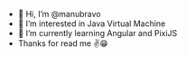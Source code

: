 - 👋 Hi, I’m @manubravo
- 👀 I’m interested in Java Virtual Machine
- 🌱 I’m currently learning Angular and PixiJS
- Thanks for read me ✌😁

<!---
manubravo/manubravo is a ✨ special ✨ repository because its `README.md` (this file) appears on your GitHub profile.
You can click the Preview link to take a look at your changes.
--->

